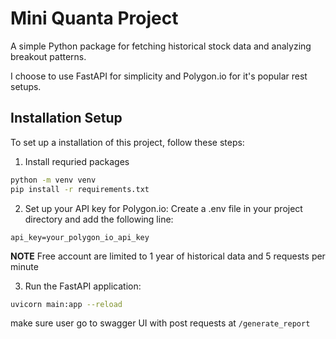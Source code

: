 # Mini Quanta Project

A simple Python package for fetching historical stock data and analyzing breakout patterns.

I choose to use FastAPI for simplicity and Polygon.io for it's popular rest setups.

## Installation Setup

To set up a installation of this project, follow these steps:

1. Install requried packages

```bash
python -m venv venv
pip install -r requirements.txt
```

2. Set up your API key for Polygon.io:
   Create a .env file in your project directory and add the following line:

```
api_key=your_polygon_io_api_key
```

**NOTE**
Free account are limited to 1 year of historical data and 5 requests per minute

3.  Run the FastAPI application:

```bash
uvicorn main:app --reload
```

make sure user go to swagger UI with post requests at `/generate_report`
